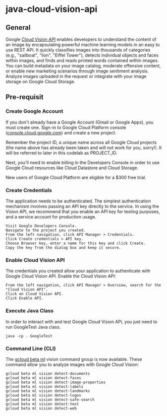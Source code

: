 # java-cloud-vision-api

## General

Google [Cloud Vision API](https://cloud.google.com/vision/) enables developers to understand the content of an image by encapsulating powerful machine learning models in an easy to use REST API. It quickly classifies images into thousands of categories (e.g., "sailboat", "lion", "Eiffel Tower"), detects individual objects and faces within images, and finds and reads printed words contained within images. You can build metadata on your image catalog, moderate offensive content, or enable new marketing scenarios through image sentiment analysis. Analyze images uploaded in the request or integrate with your image storage on Google Cloud Storage. 

## Pre-requisit

### Create Google Account

If you don't already have a Google Account (Gmail or Google Apps), you must create one. Sign-in to Google Cloud Platform console ([console.cloud.google.com](console.cloud.google.com)) and create a new project.

Remember the project ID, a unique name across all Google Cloud projects (the name above has already been taken and will not work for you, sorry!). It will be referred to later in this codelab as PROJECT_ID.

Next, you'll need to enable billing in the Developers Console in order to use Google Cloud resources like Cloud Datastore and Cloud Storage.

New users of Google Cloud Platform are eligible for a $300 free trial.

### Create Credentials

The application needs to be authenticated. The simplest authentication mechanism involves passing an API key directly to the service. In using the Vision API, we recommend that you enable an API key for testing purposes, and a service account for production usage.

    Visit Google Developers Console.
    Navigate to the project you created.
    From the left navigation, click API Manager > Credentials.
    Click Create credentials > API key.
    Choose Browser key, enter a name for this key and click Create.
    Copy the key from the dialog box and keep it secure.

### Enable Cloud Vision API

The credentials you created allow your application to authenticate with Google Cloud Vision API. Enable the Cloud Vision API:

    From the left navigation, click API Manager > Overview, search for the "Cloud Vision API".
    Click on Cloud Vision API.
    Click Enable API.

### Execute Java Class
In order to interact with and test Google Cloud Vision APi, you just need to run GoogleTest Java class.

`java -cp . GoogleTest`

### Command Line (CLI)
The [gcloud beta ml](https://cloud.google.com/sdk/gcloud/reference/beta/ml/) vision command group is now available. These command allow you to analyze images with Google Cloud Vision:
```
gcloud beta ml vision detect-documents
gcloud beta ml vision detect-faces
gcloud beta ml vision detect-image-properties
gcloud beta ml vision detect-labels
gcloud beta ml vision detect-landmarks
gcloud beta ml vision detect-logos
gcloud beta ml vision detect-safe-search
gcloud beta ml vision detect-text
gcloud beta ml vision detect-web
```
